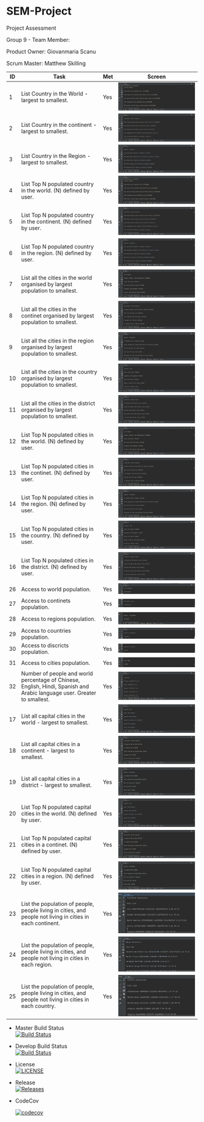 # SEM-Project
Project Assessment

Group 9 - Team Member:

Product Owner: Giovanmaria Scanu

Scrum Master: Matthew Skilling


| ID | Task                                                                                                                     | Met | Screen                   |
|----|--------------------------------------------------------------------------------------------------------------------------|-----|--------------------------|
| 1  | List Country in the World - largest to smallest.                                                                         | Yes | ![](Screen/Req1&4.png)   |
| 2  | List Country in the continent - largest to smallest.                                                                     | Yes | ![](Screen/Req2&5.png)   |
| 3  | List Country in the Region - largest to smallest.                                                                        | Yes | ![](Screen/Req3&6.png)   |
| 4  | List Top N populated country in the world. (N) defined by user.                                                          | Yes | ![](Screen/Req1&4.png)   |
| 5  | List Top N populated country in the continent. (N) defined by user.                                                      | Yes | ![](Screen/Req2&5.png)   |
| 6  | List Top N populated country in the region. (N) defined by user.                                                         | Yes | ![](Screen/Req3&6.png)   |
| 7  | List all the cities in the world organised by largest population to smallest.                                            | Yes | ![](Screen/Req7&12.png)  |
| 8  | List all the cities in the continet organised by largest population to smallest.                                         | Yes | ![](Screen/Req8&13.png)  |
| 9  | List all the cities in the region organised by largest population to smallest.                                           | Yes | ![](Screen/Req9&14.png)  |
| 10 | List all the cities in the country organised by largest population to smallest.                                          | Yes | ![](Screen/Req10&15.png) |
| 11 | List all the cities in the district organised by largest population to smallest.                                         | Yes | ![](Screen/Req11&16.png) |
| 12 | List Top N populated cities in the world. (N) defined by user.                                                           | Yes | ![](Screen/Req7&12.png)  |
| 13 | List Top N populated cities in the continet. (N) defined by user.                                                        | Yes | ![](Screen/Req8&13.png)  |
| 14 | List Top N populated cities in the region. (N) defined by user.                                                          | Yes | ![](Screen/Req9&14.png)  |
| 15 | List Top N populated cities in the country. (N) defined by user.                                                         | Yes | ![](Screen/Req10&15.png) |
| 16 | List Top N populated cities in the district. (N) defined by user.                                                        | Yes | ![](Screen/Req11&16.png) |
| 26 | Access to world population.                                                                                              | Yes | ![](Screen/Req26.png)    |
| 27 | Access to continets population.                                                                                          | Yes | ![](Screen/Req27.png)    |
| 28 | Access to regions population.                                                                                            | Yes | ![](Screen/Req28.png)    |
| 29 | Access to countries population.                                                                                          | Yes | ![](Screen/Req29.png)    |
| 30 | Access to discricts population.                                                                                          | Yes | ![](Screen/Req30.png)    |
| 31 | Access to cities population.                                                                                             | Yes | ![](Screen/Req31.png)    |
| 32 | Number of people and world percentage of Chinese, English, Hindi, Spanish and Arabic language user. Greater to smallest. | Yes | ![](Screen/Language.png) |
| 17 | List all capital cities in the world - largest to smallest.                                                              | Yes | ![](Screen/Req17&20.png) |
| 18 | List all capital cities in a continent - largest to smallest.                                                            | Yes | ![](Screen/Req18&21.png) |
| 19 | List all capital cities in a district - largest to smallest.                                                             | Yes | ![](Screen/Req19&22.png) |
| 20 | List Top N populated capital cities in the world. (N) defined by user.                                                   | Yes | ![](Screen/Req17&20.png) |
| 21 | List Top N populated capital cities in a continet. (N) defined by user.                                                  | Yes | ![](Screen/Req18&21.png) |
| 22 | List Top N populated capital cities in a region. (N) defined by user.                                                    | Yes | ![](Screen/Req19&22.png) |
| 23 | List the population of people, people living in cities, and people not living in cities in each continent.               | Yes | ![](Screen/Req23.png)    |
| 24 | List the population of people, people living in cities, and people not living in cities in each region.                  | Yes | ![](Screen/Req24.png)    |
| 25 | List the population of people, people living in cities, and people not living in cities in each country.                 | Yes | ![](Screen/Req25.png)    |


- Master Build Status  
  [![Build Status](https://travis-ci.com/KaitlinCarlon/SEM-Project.svg?branch=master)](https://travis-ci.com/KaitlinCarlon/SEM-Project)


- Develop Build Status   
  [![Build Status](https://travis-ci.com/KaitlinCarlon/SEM-Project.svg?branch=develop)](https://travis-ci.com/KaitlinCarlon/SEM-Project)


- License  
  [![LICENSE](https://img.shields.io/github/license/KaitlinCarlon/SEM-Project.svg?style=flat-square)](https://github.com/KaitlinCarlon/SEM-Project/blob/master/LICENSE)


- Release  
  [![Releases](https://img.shields.io/github/release/KaitlinCarlon/SEM-Project/all.svg?style=flat-square)](https://github.com/KaitlinCarlon/SEM-Project/releases)
  
- CodeCov
  
  [![codecov](https://codecov.io/gh/KaitlinCarlon/SEM-Project/branch/develop/graph/badge.svg?token=PYB4QLPIM1)](https://codecov.io/gh/KaitlinCarlon/SEM-Project)
  